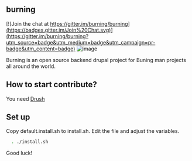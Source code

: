 burning
----------

[![Join the chat at https://gitter.im/burning/burning](https://badges.gitter.im/Join%20Chat.svg)](https://gitter.im/burning/burning?utm_source=badge&utm_medium=badge&utm_campaign=pr-badge&utm_content=badge)
![image](https://travis-ci.org/burning/burning.svg)

Burning is an open source backend drupal project for Buning man projects all
around the world.

How to start contribute?
----------

You need [Drush](http://www.drush.org/en/master/)

Set up
----------
Copy default.install.sh to install.sh. Edit the file and adjust the variables.

```bash
  . ./install.sh
```

Good luck!

